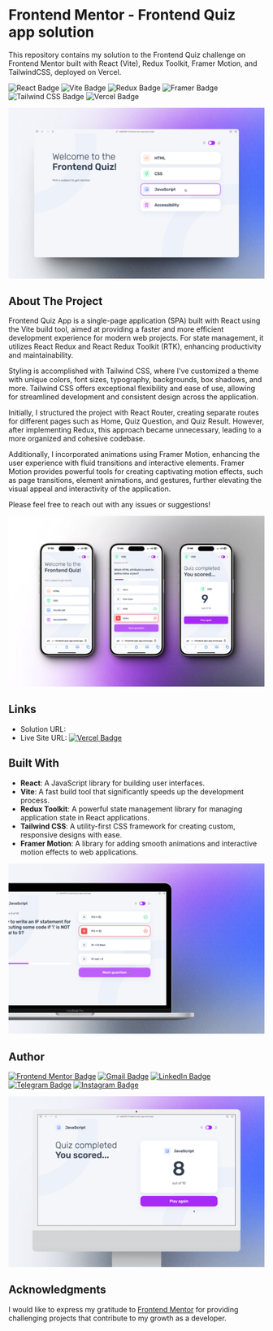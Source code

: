 # Frontend Mentor - Frontend Quiz app solution

This repository contains my solution to the Frontend Quiz challenge on Frontend Mentor built with React (Vite), Redux Toolkit, Framer Motion, and TailwindCSS, deployed on Vercel.

![React Badge](https://img.shields.io/badge/React-61DAFB?logo=react&logoColor=000&style=flat)
![Vite Badge](https://img.shields.io/badge/Vite-646CFF?logo=vite&logoColor=fff&style=flat)
![Redux Badge](https://img.shields.io/badge/Redux-764ABC?logo=redux&logoColor=fff&style=flat)
![Framer Badge](https://img.shields.io/badge/Framer-05F?logo=framer&logoColor=fff&style=flat)
![Tailwind CSS Badge](https://img.shields.io/badge/Tailwind%20CSS-06B6D4?logo=tailwindcss&logoColor=fff&style=flat)
![Vercel Badge](https://img.shields.io/badge/Vercel-000?logo=vercel&logoColor=fff&style=flat)

[![ScreenShot](https://github.com/Valik3201/frontend-quiz-app/blob/main/assets/shots-1.png)](https://github.com/Valik3201/frontend-quiz-app/blob/main/assets/shots-1.png)

## About The Project

Frontend Quiz App is a single-page application (SPA) built with React using the Vite build tool, aimed at providing a faster and more efficient development experience for modern web projects. For state management, it utilizes React Redux and React Redux Toolkit (RTK), enhancing productivity and maintainability.

Styling is accomplished with Tailwind CSS, where I've customized a theme with unique colors, font sizes, typography, backgrounds, box shadows, and more. Tailwind CSS offers exceptional flexibility and ease of use, allowing for streamlined development and consistent design across the application.

Initially, I structured the project with React Router, creating separate routes for different pages such as Home, Quiz Question, and Quiz Result. However, after implementing Redux, this approach became unnecessary, leading to a more organized and cohesive codebase.

Additionally, I incorporated animations using Framer Motion, enhancing the user experience with fluid transitions and interactive elements. Framer Motion provides powerful tools for creating captivating motion effects, such as page transitions, element animations, and gestures, further elevating the visual appeal and interactivity of the application.

Please feel free to reach out with any issues or suggestions!

[![ScreenShot](https://github.com/Valik3201/frontend-quiz-app/blob/main/assets/shots-2.png)](https://github.com/Valik3201/frontend-quiz-app/blob/main/assets/shots-2.png)

## Links

- Solution URL:
  <!-- [![Frontend Mentor Badge](https://img.shields.io/badge/Frontend%20Mentor-3F54A3?logo=frontendmentor&logoColor=fff&style=flat)](https://www.frontendmentor.io/) -->
- Live Site URL:
  [![Vercel Badge](https://img.shields.io/badge/Vercel-000?logo=vercel&logoColor=fff&style=flat)](https://valik3201-frontend-quiz-app.vercel.app)

## Built With

- **React**: A JavaScript library for building user interfaces.
- **Vite**: A fast build tool that significantly speeds up the development process.
- **Redux Toolkit**: A powerful state management library for managing application state in React applications.
- **Tailwind CSS**: A utility-first CSS framework for creating custom, responsive designs with ease.
- **Framer Motion**: A library for adding smooth animations and interactive motion effects to web applications.

[![ScreenShot](https://github.com/Valik3201/frontend-quiz-app/blob/main/assets/shots-3.png)](https://github.com/Valik3201/frontend-quiz-app/blob/main/assets/shots-3.png)

## Author

[![Frontend Mentor Badge](https://img.shields.io/badge/Frontend%20Mentor-3F54A3?logo=frontendmentor&logoColor=fff&style=flat)](https://www.frontendmentor.io/profile/Valik3201)
[![Gmail Badge](https://img.shields.io/badge/Gmail-EA4335?logo=gmail&logoColor=fff&style=flat)](mailto:valik3201@gmail.com)
[![LinkedIn Badge](https://img.shields.io/badge/LinkedIn-0A66C2?logo=linkedin&logoColor=fff&style=flat)](https://www.linkedin.com/in/valentynchernetskyi/)
[![Telegram Badge](https://img.shields.io/badge/Telegram-26A5E4?logo=telegram&logoColor=fff&style=flat)](https://t.me/valik3201)
[![Instagram Badge](https://img.shields.io/badge/Instagram-E4405F?logo=instagram&logoColor=fff&style=flat)](https://www.instagram.com/valik_chern/)

[![ScreenShot](https://github.com/Valik3201/frontend-quiz-app/blob/main/assets/shots-4.png)](https://github.com/Valik3201/frontend-quiz-app/blob/main/assets/shots-4.png)

## Acknowledgments

I would like to express my gratitude to [Frontend Mentor](https://www.frontendmentor.io) for providing challenging projects that contribute to my growth as a developer.
